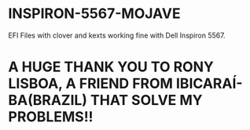 # INSPIRON-5567-MOJAVE

EFI Files with clover and kexts working fine with Dell Inspiron 5567.

# A HUGE THANK YOU TO RONY LISBOA, A FRIEND FROM IBICARAÍ-BA(BRAZIL) THAT SOLVE MY PROBLEMS!!
